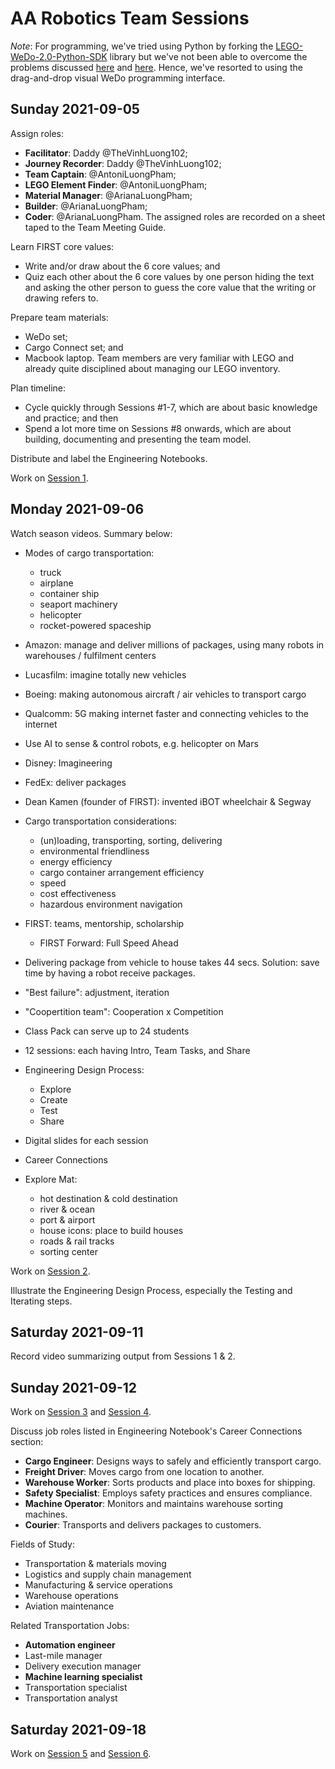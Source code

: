 # AA Robotics Team Sessions

_Note_: For programming, we've tried using Python by forking the [LEGO-WeDo-2.0-Python-SDK](https://github.com/AntoniLuongPham/LEGO-WeDo-2.0-Python-SDK) library but we've not been able to overcome the problems discussed [here](https://github.com/jannopet/LEGO-WeDo-2.0-Python-SDK/issues/3) and [here](https://github.com/jannopet/LEGO-WeDo-2.0-Python-SDK/issues/4). Hence, we've resorted to using the drag-and-drop visual WeDo programming interface.


## Sunday 2021-09-05

Assign roles:
- __Facilitator__: Daddy @TheVinhLuong102;
- __Journey Recorder__: Daddy @TheVinhLuong102;
- __Team Captain__: @AntoniLuongPham;
- __LEGO Element Finder__: @AntoniLuongPham;
- __Material Manager__: @ArianaLuongPham;
- __Builder__: @ArianaLuongPham;
- __Coder__: @ArianaLuongPham.
The assigned roles are recorded on a sheet taped to the Team Meeting Guide.

Learn FIRST core values:
- Write and/or draw about the 6 core values; and
- Quiz each other about the 6 core values by one person hiding the text and asking the other person to guess the core value that the writing or drawing refers to.

Prepare team materials:
- WeDo set;
- Cargo Connect set; and
- Macbook laptop.
Team members are very familiar with LEGO and already quite disciplined about managing our LEGO inventory.

Plan timeline:
- Cycle quickly through Sessions #1-7, which are about basic knowledge and practice; and then
- Spend a lot more time on Sessions #8 onwards, which are about building, documenting and presenting the team model.

Distribute and label the Engineering Notebooks.

Work on [Session 1](Session-01).


## Monday 2021-09-06

Watch season videos. Summary below:

- Modes of cargo transportation:
  - truck
  - airplane
  - container ship
  - seaport machinery
  - helicopter
  - rocket-powered spaceship

- Amazon: manage and deliver millions of packages, using many robots in warehouses / fulfilment centers

- Lucasfilm: imagine totally new vehicles

- Boeing: making autonomous aircraft / air vehicles to transport cargo

- Qualcomm: 5G making internet faster and connecting vehicles to the internet

- Use AI to sense & control robots, e.g. helicopter on Mars

- Disney: Imagineering

- FedEx: deliver packages

- Dean Kamen (founder of FIRST): invented iBOT wheelchair & Segway

- Cargo transportation considerations:
  - (un)loading, transporting, sorting, delivering
  - environmental friendliness
  - energy efficiency
  - cargo container arrangement efficiency
  - speed
  - cost effectiveness
  - hazardous environment navigation

- FIRST: teams, mentorship, scholarship
  - FIRST Forward: Full Speed Ahead

- Delivering package from vehicle to house takes 44 secs. Solution: save time by having a robot receive packages.

- "Best failure": adjustment, iteration

- "Coopertition team": Cooperation x Competition

- Class Pack can serve up to 24 students

- 12 sessions: each having Intro, Team Tasks, and Share

- Engineering Design Process:
  - Explore
  - Create
  - Test
  - Share

- Digital slides for each session

- Career Connections

- Explore Mat:
  - hot destination & cold destination
  - river & ocean
  - port & airport
  - house icons: place to build houses
  - roads & rail tracks
  - sorting center

Work on [Session 2](Session-02).

Illustrate the Engineering Design Process, especially the Testing and Iterating steps.


## Saturday 2021-09-11

Record video summarizing output from Sessions 1 & 2.


## Sunday 2021-09-12

Work on [Session 3](Session-03) and [Session 4](Session-04).

Discuss job roles listed in Engineering Notebook's Career Connections section:
- __Cargo Engineer__: Designs ways to safely and efficiently transport cargo.
- __Freight Driver__: Moves cargo from one location to another.
- __Warehouse Worker__: Sorts products and place into boxes for shipping.
- __Safety Specialist__: Employs safety practices and ensures compliance.
- __Machine Operator__: Monitors and maintains warehouse sorting machines.
- __Courier__: Transports and delivers packages to customers.

Fields of Study:
- Transportation & materials moving
- Logistics and supply chain management
- Manufacturing & service operations
- Warehouse operations
- Aviation maintenance

Related Transportation Jobs:
- __Automation engineer__
- Last-mile manager
- Delivery execution manager
- __Machine learning specialist__
- Transportation specialist
- Transportation analyst


## Saturday 2021-09-18

Work on [Session 5](Session-05) and [Session 6](Session-06).
